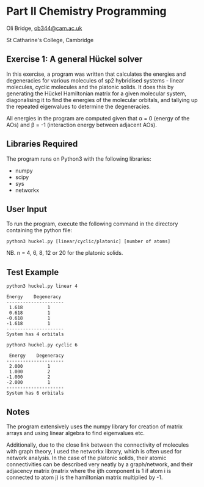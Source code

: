# Part II Chemistry Programming
Oli Bridge, <ob344@cam.ac.uk>

St Catharine's College, Cambridge

## Exercise 1: A general Hückel solver

In this exercise, a program was written that calculates the energies and degeneracies for various molecules of sp2 hybridised systems - linear molecules, cyclic molecules and the platonic solids. It does this by generating the Hückel Hamiltonian matrix for a given molecular system, diagonalising it to find the energies of the molecular orbitals, and tallying up the repeated eigenvalues to determine the degeneracies.

All energies in the program are computed given that α = 0 (energy of the AOs) and β = -1 (interaction energy between adjacent AOs).


## Libraries Required
The program runs on Python3 with the following libraries:
- numpy
- scipy
- sys
- networkx

## User Input
To run the program, execute the following command in the directory containing the python file:
```
python3 huckel.py [linear/cyclic/platonic] [number of atoms]
```
NB. n = 4, 6, 8, 12 or 20 for the platonic solids.

## Test Example
```
python3 huckel.py linear 4

Energy    Degeneracy
---------------------
 1.618         1         
 0.618         1         
-0.618         1         
-1.618         1         
---------------------
System has 4 orbitals
```
```
python3 huckel.py cyclic 6

 Energy    Degeneracy
---------------------
 2.000         1         
 1.000         2         
-1.000         2         
-2.000         1         
---------------------
System has 6 orbitals
```
## Notes 
The program extensively uses the numpy library for creation of matrix arrays and using linear algebra to find eigenvalues etc. 

Additionally, due to the close link between the connectivity of molecules with graph theory, I used the networkx library, which is often used for network analysis. In the case of the platonic solids, their atomic connectivities can be described very neatly by a graph/network, and their adjacency matrix (matrix where the ijth component is 1 if atom i is connected to atom j) is the hamiltonian matrix multiplied by -1.
